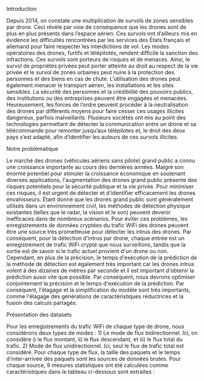 Introduction

Depuis 2014, on constate une multiplication de survols de zones sensibles par drone. Ceci révèle par voie de conséquence que les drones sont de plus en plus présents dans l’espace aérien. Ces survols ont d’ailleurs mis en évidence les difficultés rencontrées par les services des États français et allemand pour faire respecter les interdictions de vol. Les modes opératoires des drones, furtifs et télépilotés, rendent difficile la sanction des infractions. Ces survols sont porteurs de risques et de menaces. Ainsi, le survol de propriétés privées peut porter atteinte au droit au respect de la vie privée et le survol de zones urbaines peut nuire à la protection des personnes et des biens en cas de chute. L’utilisation des drones peut également menacer le transport aérien, les installations et les sites sensibles. La sécurité des personnes et la crédibilité des pouvoirs publics, des institutions ou des entreprises peuvent être engagées et menacées. Heureusement, les forces de l’ordre peuvent procéder à la neutralisation des drones par différents moyens pour faire cesser ces usages illicites dangereux, parfois malveillants. Plusieurs sociétés ont mis au point des technologies permettant de détecter la communication entre un drone et sa télécommande pour remonter jusqu’aux télépilotes et, le droit des deux pays s’est adapté, afin d’identifier les auteurs de ces survols illicites.


Notre problématique

Le marché des drones (véhicules aériens sans pilote) grand public a connu une croissance importante au cours des dernières années. Malgré son énorme potentiel pour stimuler la croissance économique en soutenant diverses applications, l'augmentation des drones grand public présente des risques potentiels pour la sécurité publique et la vie privée. Pour minimiser ces risques, il est urgent de détecter et d'identifier efficacement les drones envahisseurs. Étant donné que les drones grand public sont généralement utilisés dans un environnement civil, les méthodes de détection physique existantes (telles que le radar, la vision et le son) peuvent devenir inefficaces dans de nombreux scénarios. Pour éviter ces problèmes, les enregistrements de données cryptées du trafic WiFi des drones peuvent être une source très prometteuse pour détecter les intrus des drones. Par conséquent, pour la détection d'intrus par drone, chaque entrée est un enregistrement de trafic WiFi crypté que nous surveillons, tandis que la sortie est de savoir si le trafic actuel provient d'un drone ou non. Cependant, en plus de la précision, le temps d'exécution de la prédiction de la méthode de détection est également très important car les drones intrus volent à des dizaines de mètres par seconde et il est important d'obtenir la prédiction aussi vite que possible. Par conséquent, nous devrons optimiser conjointement la précision et le temps d'exécution de la prédiction. Par conséquent, l'élagage et la simplification du modèle sont très importants, comme l'élagage des générations de caractéristiques réductrices et la fusion des calculs partagés.


Présentation des datasets

Pour les enregistrements du trafic WiFi de chaque type de drone, nous considérons deux types de modes : 1) Le mode de flux bidirectionnel. Ici, on considère i) le flux montant, ii) le flux descendant, et iii) le flux total du trafic. 2) Mode de flux unidirectionnel. Ici, seul le flux de trafic total est considéré. Pour chaque type de flux, la taille des paquets et le temps d'inter-arrivée des paquets sont les sources de données brutes. Pour chaque source, 9 mesures statistiques ont été calculées comme caractéristiques dans le tableau ci-dessous sont extraites :
